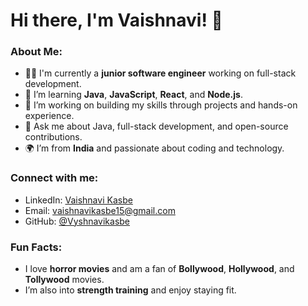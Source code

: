 # Hi there, I'm Vaishnavi! 👋

### About Me:
- 👩‍💻 I'm currently a **junior software engineer** working on full-stack development.
- 🌱 I’m learning **Java**, **JavaScript**, **React**, and **Node.js**.
- 🔭 I’m working on building my skills through projects and hands-on experience.
- 💬 Ask me about Java, full-stack development, and open-source contributions.
- 🌍 I’m from **India** and passionate about coding and technology.

### Connect with me:
- LinkedIn: [Vaishnavi Kasbe](https://www.linkedin.com/in/vaishnavi-kasbe-36851529)
- Email: vaishnavikasbe15@gmail.com
- GitHub: [@Vyshnavikasbe](https://github.com/Vyshnavikasbe)

### Fun Facts:
- I love **horror movies** and am a fan of **Bollywood**, **Hollywood**, and **Tollywood** movies.
- I’m also into **strength training** and enjoy staying fit.


<!---
Vyshnavikasbe/Vyshnavikasbe is a ✨ special ✨ repository because its `README.md` (this file) appears on your GitHub profile.
You can click the Preview link to take a look at your changes.
--->
